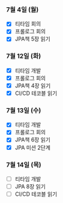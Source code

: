 ### 7월 4일 (월)
- [x] 티타임 회의
- [x] 프롤로그 회의 
- [x] JPA책 5장 읽기

### 7월 12일 (화)
- [x] 티타임 개발
- [x] 프롤로그 회의
- [x] JPA책 4장 읽기
- [x] CI/CD 테코블 읽기

### 7월 13일 (수)
- [x] 티타임 개발
- [x] 프롤로그 회의
- [x] JPA책 6장 읽기
- [x] JPA 미션 2단계

### 7월 14일 (목)
- [ ] 티타임 개발
- [ ] JPA 8장 읽기 
- [ ] CI/CD 테코블 읽기 
